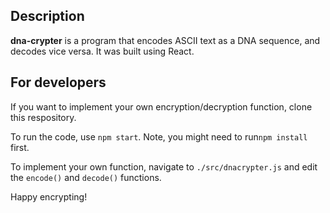 ## Description
**dna-crypter** is a program that encodes ASCII text as a DNA sequence, and decodes vice versa. It was built using React.

## For developers
If you want to implement your own encryption/decryption function, clone this respository. 

To run the code, use `npm start`. Note, you might need to run`npm install` first.

To implement your own function, navigate to `./src/dnacrypter.js` and edit the `encode()` and `decode()` functions.

Happy encrypting!
